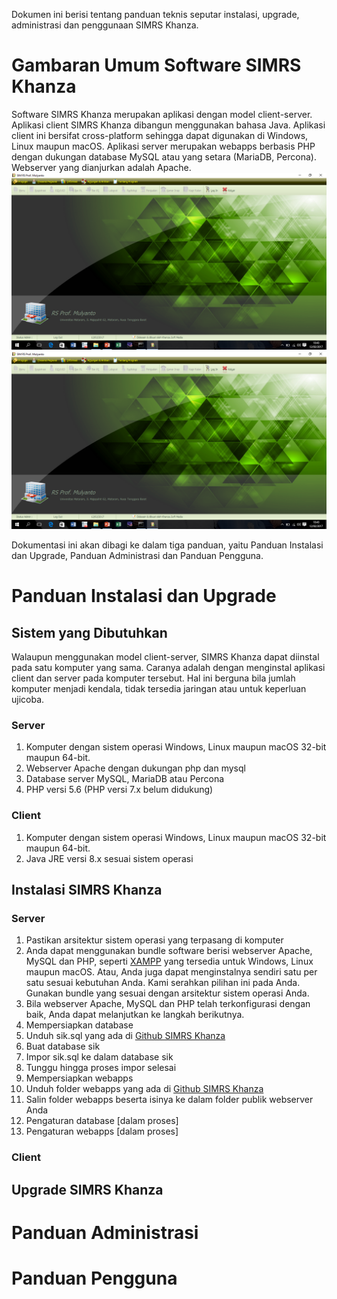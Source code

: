 Dokumen ini berisi tentang panduan teknis seputar instalasi, upgrade, administrasi dan penggunaan SIMRS Khanza.
# Gambaran Umum Software SIMRS Khanza
Software SIMRS Khanza merupakan aplikasi dengan model client-server. Aplikasi client SIMRS Khanza dibangun menggunakan bahasa Java.  Aplikasi client ini bersifat cross-platform sehingga dapat digunakan di Windows, Linux maupun macOS.  Aplikasi server merupakan webapps berbasis PHP dengan dukungan database MySQL atau yang setara (MariaDB, Percona). Webserver yang dianjurkan adalah Apache.
![client on windows](images/main-windows.png)
![client on windows](images/main-windows.png)


Dokumentasi ini akan dibagi ke dalam tiga panduan, yaitu Panduan Instalasi dan Upgrade, Panduan Administrasi dan Panduan Pengguna.

# Panduan Instalasi dan Upgrade
## Sistem yang Dibutuhkan
Walaupun menggunakan model client-server, SIMRS Khanza dapat diinstal pada satu komputer yang sama.  Caranya adalah dengan menginstal aplikasi client dan server pada komputer tersebut.  Hal ini berguna bila jumlah komputer menjadi kendala, tidak tersedia jaringan atau untuk keperluan ujicoba.
### Server
1. Komputer dengan sistem operasi Windows, Linux maupun macOS 32-bit maupun 64-bit.
2. Webserver Apache dengan dukungan php dan mysql
3. Database server MySQL, MariaDB atau Percona
4. PHP versi 5.6 (PHP versi 7.x belum didukung)

### Client
1. Komputer dengan sistem operasi Windows, Linux maupun macOS 32-bit maupun 64-bit.
2. Java JRE versi 8.x sesuai sistem operasi

## Instalasi SIMRS Khanza

### Server
1. Pastikan arsitektur sistem operasi yang terpasang di komputer
2. Anda dapat menggunakan bundle software berisi webserver Apache, MySQL dan PHP, seperti [XAMPP](https://www.apachefriends.org/download.html) yang tersedia untuk Windows, Linux maupun macOS.  Atau, Anda juga dapat menginstalnya sendiri satu per satu sesuai kebutuhan Anda.  Kami serahkan pilihan ini pada Anda.  Gunakan bundle yang sesuai dengan arsitektur sistem operasi Anda.
3. Bila webserver Apache, MySQL dan PHP telah terkonfigurasi dengan baik, Anda dapat melanjutkan ke langkah berikutnya.
4. Mempersiapkan database
  1. Unduh sik.sql yang ada di [Github SIMRS Khanza](https://github.com/mas-elkhanza/SIMRS-Khanza)
  2. Buat database sik
  3. Impor sik.sql ke dalam database sik
  4. Tunggu hingga proses impor selesai
5. Mempersiapkan webapps
  1. Unduh folder webapps yang ada di [Github SIMRS Khanza](https://github.com/mas-elkhanza/SIMRS-Khanza)
  2. Salin folder webapps beserta isinya ke dalam folder publik webserver Anda
6.  Pengaturan database
  [dalam proses]
7.  Pengaturan webapps
  [dalam proses]

### Client

## Upgrade SIMRS Khanza

# Panduan Administrasi
# Panduan Pengguna